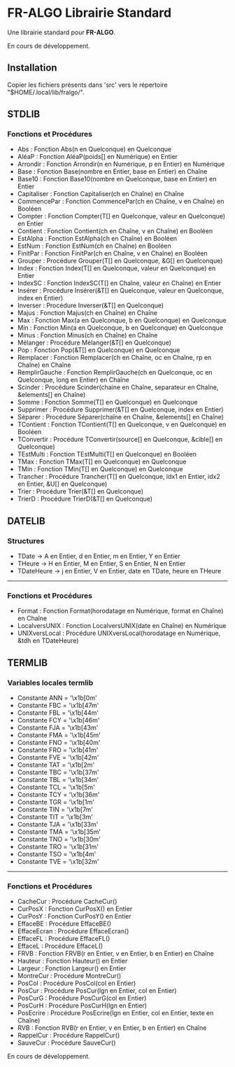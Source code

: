 # FR-ALGO Librairie Standard

Une librairie standard pour **FR-ALGO**.

En cours de développement.

## Installation

Copier les fichiers présents dans 'src' vers le répertoire "$HOME/.local/lib/fralgo/".

## STDLIB

### Fonctions et Procédures

*  Abs : Fonction Abs(n en Quelconque) en Quelconque
*  AléaP : Fonction AléaP(poids[] en Numérique) en Entier
*  Arrondir : Fonction Arrondir(n en Numérique, p en Entier) en Numérique
*  Base : Fonction Base(nombre en Entier, base en Entier) en Chaîne
*  Base10 : Fonction Base10(nombre en Quelconque, base en Entier) en Entier
*  Capitaliser : Fonction Capitaliser(ch en Chaîne) en Chaîne
*  CommencePar : Fonction CommencePar(ch en Chaîne, v en Chaîne) en Booléen
*  Compter : Fonction Compter(T[] en Quelconque, valeur en Quelconque) en Entier
*  Contient : Fonction Contient(ch en Chaîne, v en Chaîne) en Booléen
*  EstAlpha : Fonction EstAlpha(ch en Chaîne) en Booléen
*  EstNum : Fonction EstNum(ch en Chaîne) en Booléen
*  FinitPar : Fonction FinitPar(ch en Chaîne, v en Chaîne) en Booléen
*  Grouper : Procédure Grouper(T[] en Quelconque, &G[] en Quelconque)
*  Index : Fonction Index(T[] en Quelconque, valeur en Quelconque) en Entier
*  IndexSC : Fonction IndexSC(T[] en Chaîne, valeur en Chaîne) en Entier
*  Insérer : Procédure Insérer(&T[] en Quelconque, valeur en Quelconque, index en Entier)
*  Inverser : Procédure Inverser(&T[] en Quelconque)
*  Majus : Fonction Majus(ch en Chaîne) en Chaîne
*  Max : Fonction Max(a en Quelconque, b en Quelconque) en Quelconque
*  Min : Fonction Min(a en Quelconque, b en Quelconque) en Quelconque
*  Minus : Fonction Minus(ch en Chaîne) en Chaîne
*  Mélanger : Procédure Mélanger(&T[] en Quelconque)
*  Pop : Fonction Pop(&T[] en Quelconque) en Quelconque
*  Remplacer : Fonction Remplacer(ch en Chaîne, oc en Chaîne, rp en Chaîne) en Chaîne
*  RemplirGauche : Fonction RemplirGauche(ch en Quelconque, oc en Quelconque, long en Entier) en Chaîne
*  Scinder : Procédure Scinder(chaine en Chaîne, separateur en Chaîne, &elements[] en Chaîne)
*  Somme : Fonction Somme(T[] en Quelconque) en Quelconque
*  Supprimer : Procédure Supprimer(&T[] en Quelconque, index en Entier)
*  Séparer : Procédure Séparer(chaîne en Chaîne, &elements[] en Chaîne)
*  TContient : Fonction TContient(T[] en Quelconque, v en Quelconque) en Booléen
*  TConvertir : Procédure TConvertir(source[] en Quelconque, &cible[] en Quelconque)
*  TEstMulti : Fonction TEstMulti(T[] en Quelconque) en Booléen
*  TMax : Fonction TMax(T[] en Quelconque) en Quelconque
*  TMin : Fonction TMin(T[] en Quelconque) en Quelconque
*  Trancher : Procédure Trancher(T[] en Quelconque, idx1 en Entier, idx2 en Entier, &U[] en Quelconque)
*  Trier : Procédure Trier(&T[] en Quelconque)
*  TrierD : Procédure TrierD(&T[] en Quelconque)

## DATELIB

### Structures
*  TDate → A en Entier, d en Entier, m en Entier, Y en Entier
*  THeure → H en Entier, M en Entier, S en Entier, N en Entier
*  TDateHeure → j en Entier, V en Entier, date en TDate, heure en THeure
---
### Fonctions et Procédures
*  Format : Fonction Format(horodatage en Numérique, format en Chaîne) en Chaîne
*  LocalversUNIX : Fonction LocalversUNIX(date en Chaîne) en Numérique
*  UNIXversLocal : Procédure UNIXversLocal(horodatage en Numérique, &tdh en TDateHeure)

## TERMLIB

### Variables locales termlib
*  Constante ANN = '\x1b[0m'
*  Constante FBC = '\x1b[47m'
*  Constante FBL = '\x1b[44m'
*  Constante FCY = '\x1b[46m'
*  Constante FJA = '\x1b[43m'
*  Constante FMA = '\x1b[45m'
*  Constante FNO = '\x1b[40m'
*  Constante FRO = '\x1b[41m'
*  Constante FVE = '\x1b[42m'
*  Constante TAT = '\x1b[2m'
*  Constante TBC = '\x1b[37m'
*  Constante TBL = '\x1b[34m'
*  Constante TCL = '\x1b[5m'
*  Constante TCY = '\x1b[36m'
*  Constante TGR = '\x1b[1m'
*  Constante TIN = '\x1b[7m'
*  Constante TIT = '\x1b[3m'
*  Constante TJA = '\x1b[33m'
*  Constante TMA = '\x1b[35m'
*  Constante TNO = '\x1b[30m'
*  Constante TRO = '\x1b[31m'
*  Constante TSO = '\x1b[4m'
*  Constante TVE = '\x1b[32m'
---
### Fonctions et Procédures
*  CacheCur : Procédure CacheCur()
*  CurPosX : Fonction CurPosX() en Entier
*  CurPosY : Fonction CurPosY() en Entier
*  EffaceBE : Procédure EffaceBE()
*  EffaceEcran : Procédure EffaceEcran()
*  EffaceFL : Procédure EffaceFL()
*  EffaceL : Procédure EffaceL()
*  FRVB : Fonction FRVB(r en Entier, v en Entier, b en Entier) en Chaîne
*  Hauteur : Fonction Hauteur() en Entier
*  Largeur : Fonction Largeur() en Entier
*  MontreCur : Procédure MontreCur()
*  PosCol : Procédure PosCol(col en Entier)
*  PosCur : Procédure PosCur(lgn en Entier, col en Entier)
*  PosCurG : Procédure PosCurG(col en Entier)
*  PosCurH : Procédure PosCurH(lgn en Entier)
*  PosEcrire : Procédure PosEcrire(lgn en Entier, col en Entier, texte en Chaîne)
*  RVB : Fonction RVB(r en Entier, v en Entier, b en Entier) en Chaîne
*  RappelCur : Procédure RappelCur()
*  SauveCur : Procédure SauveCur()

En cours de développement.
